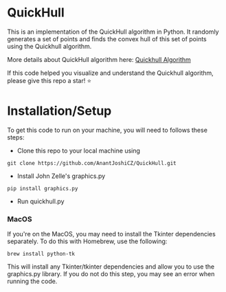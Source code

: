# QuickHull

This is an implementation of the QuickHull algorithm in Python. It randomly generates a set of points and finds the convex hull of this set of points using the Quickhull algorithm. 

More details about QuickHull algorithm here: [Quickhull Algorithm](https://en.wikipedia.org/wiki/Quickhull) 

If this code helped you visualize and understand the Quickhull algorithm, please give this repo a star! :star:
# Installation/Setup

To get this code to run on your machine, you will need to follows these steps:

- Clone this repo to your local machine using 

```
git clone https://github.com/AnantJoshiCZ/QuickHull.git 
```

- Install John Zelle's graphics.py
```
pip install graphics.py
```
- Run quickhull.py
### MacOS

If you're on the MacOS, you may need to install the Tkinter dependencies separately. To do this with Homebrew, use the following:
```
brew install python-tk
```
This will install any Tkinter/tkinter dependencies and allow you to use the graphics.py library. If you do not do this step, you may see an error when running the code.
